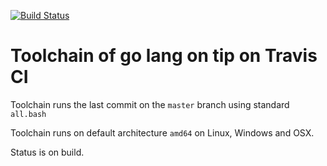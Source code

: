 [![Build Status](https://app.travis-ci.com/iwdgo/go-upon-ci.svg?branch=travisci)](https://app.travis-ci.com/iwdgo/go-upon-ci)

# Toolchain of go lang on tip on Travis CI

Toolchain runs the last commit on the `master` branch using standard `all.bash`
 
Toolchain runs on default architecture `amd64` on Linux, Windows and OSX.  

Status is on build. 
